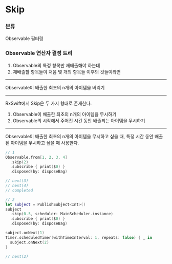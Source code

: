 # Skip

### 분류

Observable 필터링

### Observable 연산자 결정 트리

1. Observable의 특정 항목만 재배출해야 하는데
2. 재배출할 항목들이 처음 몇 개의 항목들 이후의 것들이라면

---

Observable이 배출한 최초의 n개의 아이템을 버리기

---

RxSwift에서 Skip은 두 가지 형태로 존재한다.

1. Observable이 배출한 최초의 n개의 아이템을 무시하기
2. Observable의 시작에서 주어진 시간 동안 배출되는 아이템을 무시하기

---

Observable이 배출한 최초의 n개의 아이템을 무시하고 싶을 때, 특정 시간 동안 배출된 아이템을 무시하고 싶을 때 사용한다.

```swift
// 1
Observable.from[1, 2, 3, 4]
  .skip(2)
  .subscribe { print($0) }
  .disposed(by: disposeBag)

// next(3)
// next(4)
// completed
```

```swift
// 2
let subject = PublishSubject<Int>()
subject
  .skip(0.5, scheduler: MainScheduler.instance)
  .subscribe { print($0) }
  .disposed(by: disposeBag)

subject.onNext(1)
Timer.scheduledTimer(withTimeInterval: 1, repeats: false) { _ in
  subject.onNext(2)
}

// next(2)
```

